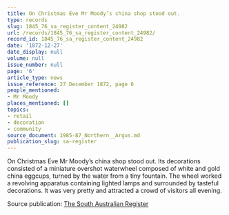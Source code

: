 ```yaml
---
title: On Christmas Eve Mr Moody’s china shop stood out.
type: records
slug: 1845_76_sa_register_content_24982
url: /records/1845_76_sa_register_content_24982/
record_id: 1845_76_sa_register_content_24982
date: '1872-12-27'
date_display: null
volume: null
issue_number: null
page: '6'
article_type: news
issue_reference: 27 December 1872, page 6
people_mentioned:
- Mr Moody
places_mentioned: []
topics:
- retail
- decoration
- community
source_document: 1985-87_Northern__Argus.md
publication_slug: sa-register
---
```


On Christmas Eve Mr Moody’s china shop stood out.  Its decorations consisted of a miniature overshot waterwheel composed of white and gold china eggcups, turned by the water from a tiny fountain.   The wheel worked a revolving apparatus containing lighted lamps and surrounded by tasteful decorations.  It was very pretty and attracted a crowd of visitors all evening.

Source publication: [The South Australian Register](/publications/sa-register/)
